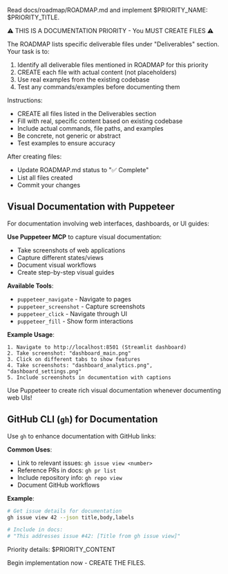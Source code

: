 Read docs/roadmap/ROADMAP.md and implement $PRIORITY_NAME: $PRIORITY_TITLE.

⚠️  THIS IS A DOCUMENTATION PRIORITY - You MUST CREATE FILES ⚠️

The ROADMAP lists specific deliverable files under "Deliverables" section.
Your task is to:
1. Identify all deliverable files mentioned in ROADMAP for this priority
2. CREATE each file with actual content (not placeholders)
3. Use real examples from the existing codebase
4. Test any commands/examples before documenting them

Instructions:
- CREATE all files listed in the Deliverables section
- Fill with real, specific content based on existing codebase
- Include actual commands, file paths, and examples
- Be concrete, not generic or abstract
- Test examples to ensure accuracy

After creating files:
- Update ROADMAP.md status to "✅ Complete"
- List all files created
- Commit your changes

## Visual Documentation with Puppeteer

For documentation involving web interfaces, dashboards, or UI guides:

**Use Puppeteer MCP** to capture visual documentation:
- Take screenshots of web applications
- Capture different states/views
- Document visual workflows
- Create step-by-step visual guides

**Available Tools**:
- `puppeteer_navigate` - Navigate to pages
- `puppeteer_screenshot` - Capture screenshots
- `puppeteer_click` - Navigate through UI
- `puppeteer_fill` - Show form interactions

**Example Usage**:
```
1. Navigate to http://localhost:8501 (Streamlit dashboard)
2. Take screenshot: "dashboard_main.png"
3. Click on different tabs to show features
4. Take screenshots: "dashboard_analytics.png", "dashboard_settings.png"
5. Include screenshots in documentation with captions
```

Use Puppeteer to create rich visual documentation whenever documenting web UIs!

## GitHub CLI (`gh`) for Documentation

Use `gh` to enhance documentation with GitHub links:

**Common Uses**:
- Link to relevant issues: `gh issue view <number>`
- Reference PRs in docs: `gh pr list`
- Include repository info: `gh repo view`
- Document GitHub workflows

**Example**:
```bash
# Get issue details for documentation
gh issue view 42 --json title,body,labels

# Include in docs:
# "This addresses issue #42: [Title from gh issue view]"
```

Priority details:
$PRIORITY_CONTENT

Begin implementation now - CREATE THE FILES.

